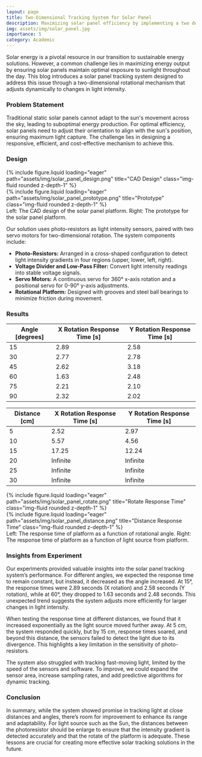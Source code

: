 ```yaml
---
layout: page
title: Two-Dimensional Tracking System for Solar Panel
description: Maximizing solar panel efficiency by implementing a two degrees of freedom rotational tracking system
img: assets/img/solar_panel.jpg
importance: 5
category: Academic
---
```


Solar energy is a pivotal resource in our transition to sustainable energy solutions. However, a common challenge lies in maximizing energy output by ensuring solar panels maintain optimal exposure to sunlight throughout the day. This blog introduces a solar panel tracking system designed to address this issue through a two-dimensional rotational mechanism that adjusts dynamically to changes in light intensity.

### Problem Statement

Traditional static solar panels cannot adapt to the sun's movement across the sky, leading to suboptimal energy production. For optimal efficiency, solar panels need to adjust their orientation to align with the sun's position, ensuring maximum light capture. The challenge lies in designing a responsive, efficient, and cost-effective mechanism to achieve this.

### Design

<div class="row">
    <div class="col-sm mt-3 mt-md-0">
        {% include figure.liquid loading="eager" path="assets/img/solar_panel_design.png" title="CAD Design" class="img-fluid rounded z-depth-1" %}
    </div>
    <div class="col-sm mt-3 mt-md-0">
        {% include figure.liquid loading="eager" path="assets/img/solar_panel_prototype.png" title="Prototype" class="img-fluid rounded z-depth-1" %}
    </div>
</div>
<div class="caption">
    Left: The CAD design of the solar panel platform. Right: The prototype for the solar panel platform.
</div>

Our solution uses photo-resistors as light intensity sensors, paired with two servo motors for two-dimensional rotation. The system components include:

<ul>
    <li><strong>Photo-Resistors:</strong> Arranged in a cross-shaped configuration to detect light intensity gradients in four regions (upper, lower, left, right).</li>
    <li><strong>Voltage Divider and Low-Pass Filter:</strong> Convert light intensity readings into stable voltage signals.</li>
    <li><strong>Servo Motors:</strong> A continuous servo for 360° x-axis rotation and a positional servo for 0-90° y-axis adjustments.</li>
    <li><strong>Rotational Platform:</strong> Designed with grooves and steel ball bearings to minimize friction during movement.</li>
</ul>

### Results

<div class="table-responsive mt-4">
    <table class="table table-bordered">
        <thead class="thead-light">
            <tr>
                <th>Angle [degrees]</th>
                <th>X Rotation Response Time [s]</th>
                <th>Y Rotation Response Time [s]</th>
            </tr>
        </thead>
        <tbody>
            <tr>
                <td>15</td>
                <td>2.89</td>
                <td>2.58</td>
            </tr>
            <tr>
                <td>30</td>
                <td>2.77</td>
                <td>2.78</td>
            </tr>
            <tr>
                <td>45</td>
                <td>2.62</td>
                <td>3.18</td>
            </tr>
            <tr>
                <td>60</td>
                <td>1.63</td>
                <td>2.48</td>
            </tr>
            <tr>
                <td>75</td>
                <td>2.21</td>
                <td>2.10</td>
            </tr>
            <tr>
                <td>90</td>
                <td>2.32</td>
                <td>2.02</td>
            </tr>
        </tbody>
    </table>
</div>

<div class="table-responsive mt-4">
    <table class="table table-bordered">
        <thead class="thead-light">
            <tr>
                <th>Distance [cm]</th>
                <th>X Rotation Response Time [s]</th>
                <th>Y Rotation Response Time [s]</th>
            </tr>
        </thead>
        <tbody>
            <tr>
                <td>5</td>
                <td>2.52</td>
                <td>2.97</td>
            </tr>
            <tr>
                <td>10</td>
                <td>5.57</td>
                <td>4.56</td>
            </tr>
            <tr>
                <td>15</td>
                <td>17.25</td>
                <td>12.24</td>
            </tr>
            <tr>
                <td>20</td>
                <td>Infinite</td>
                <td>Infinite</td>
            </tr>
            <tr>
                <td>25</td>
                <td>Infinite</td>
                <td>Infinite</td>
            </tr>
            <tr>
                <td>30</td>
                <td>Infinite</td>
                <td>Infinite</td>
            </tr>
        </tbody>
    </table>
</div>

<div class="row">
    <div class="col-sm mt-3 mt-md-0">
        {% include figure.liquid loading="eager" path="assets/img/solar_panel_rotate.png" title="Rotate Response Time" class="img-fluid rounded z-depth-1" %}
    </div>
    <div class="col-sm mt-3 mt-md-0">
        {% include figure.liquid loading="eager" path="assets/img/solar_panel_distance.png" title="Distance Response Time" class="img-fluid rounded z-depth-1" %}
    </div>
</div>
<div class="caption">
    Left: The response time of platform as a function of rotational angle. Right: The response time of platform as a function of light source from platform.
</div>

### Insights from Experiment

Our experiments provided valuable insights into the solar panel tracking system’s performance. For different angles, we expected the response time to remain constant, but instead, it decreased as the angle increased. At 15°, the response times were 2.89 seconds (X rotation) and 2.58 seconds (Y rotation), while at 60°, they dropped to 1.63 seconds and 2.48 seconds. This unexpected trend suggests the system adjusts more efficiently for larger changes in light intensity.

When testing the response time at different distances, we found that it increased exponentially as the light source moved further away. At 5 cm, the system responded quickly, but by 15 cm, response times soared, and beyond this distance, the sensors failed to detect the light due to its divergence. This highlights a key limitation in the sensitivity of photo-resistors.

The system also struggled with tracking fast-moving light, limited by the speed of the sensors and software. To improve, we could expand the sensor area, increase sampling rates, and add predictive algorithms for dynamic tracking.

### Conclusion

In summary, while the system showed promise in tracking light at close distances and angles, there’s room for improvement to enhance its range and adaptability. For light source such as the Sun, the distances between the photoresistor should be enlarge to ensure that the intensity gradient is detected accurately and that the rotate of the platform is adequate. These lessons are crucial for creating more effective solar tracking solutions in the future.
